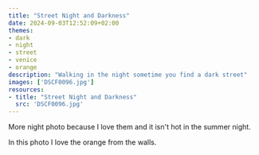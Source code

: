 ```yaml
---
title: "Street Night and Darkness"
date: 2024-09-03T12:52:09+02:00
themes:
- dark
- night
- street
- venice
- orange
description: "Walking in the night sometime you find a dark street"
images: ['DSCF0096.jpg']
resources:
- title: "Street Night and Darkness"
  src: 'DSCF0096.jpg'
---
```


More night photo because I love them and it isn't hot in the summer night.

In this photo I love the orange from the walls.
